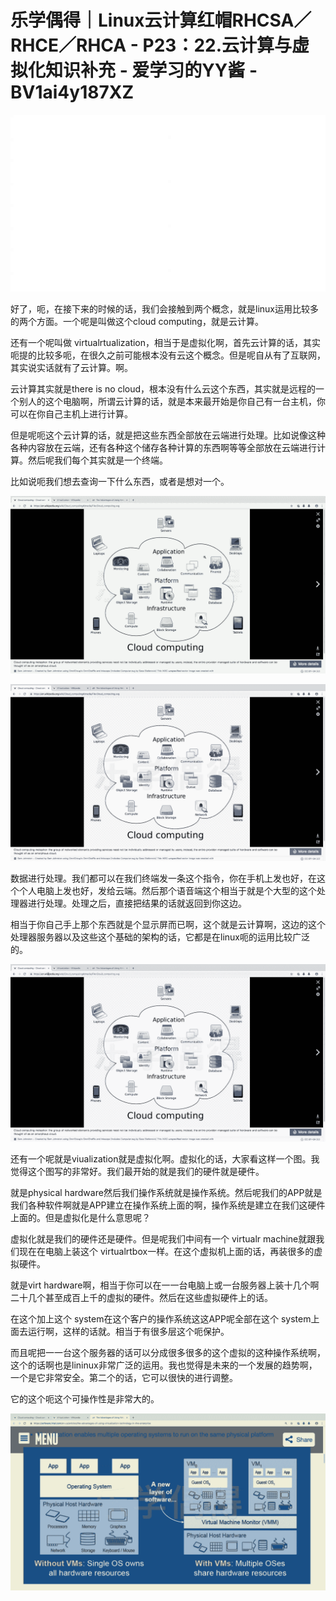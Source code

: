 # 乐学偶得｜Linux云计算红帽RHCSA／RHCE／RHCA - P23：22.云计算与虚拟化知识补充 - 爱学习的YY酱 - BV1ai4y187XZ

![](img/9508bb84336074058e9804b906949e1c_0.png)

好了，呃，在接下来的时候的话，我们会接触到两个概念，就是linux运用比较多的两个方面。一个呢是叫做这个cloud computing，就是云计算。

还有一个呢叫做 virtualrtualization，相当于是虚拟化啊，首先云计算的话，其实呃提的比较多呃，在很久之前可能根本没有云这个概念。但是呢自从有了互联网，其实说实话就有了云计算。啊。

云计算其实就是there is no cloud，根本没有什么云这个东西，其实就是远程的一个别人的这个电脑啊，所谓云计算的话，就是本来最开始是你自己有一台主机，你可以在你自己主机上进行计算。

但是呢呃这个云计算的话，就是把这些东西全部放在云端进行处理。比如说像这种各种内容放在云端，还有各种这个储存各种计算的东西啊等等全部放在云端进行计算。然后呢我们每个其实就是一个终端。

比如说呃我们想去查询一下什么东西，或者是想对一个。

![](img/9508bb84336074058e9804b906949e1c_2.png)

![](img/9508bb84336074058e9804b906949e1c_3.png)

数据进行处理。我们都可以在我们终端发一条这个指令，你在手机上发也好，在这个个人电脑上发也好，发给云端。然后那个语音端这个相当于就是个大型的这个处理器进行处理。处理之后，直接把结果的话就返回到你这边。

相当于你自己手上那个东西就是个显示屏而已啊，这个就是云计算啊，这边的这个处理器服务器以及这些这个基础的架构的话，它都是在linux呃的运用比较广泛的。



![](img/9508bb84336074058e9804b906949e1c_5.png)

还有一个呢就是viualization就是虚拟化啊。虚拟化的话，大家看这样一个图。我觉得这个图写的非常好。我们最开始的就是我们的硬件就是硬件。

就是physical hardware然后我们操作系统就是操作系统。然后呢我们的APP就是我们各种软件啊就是APP建立在操作系统上面的啊，操作系统是建立在我们这硬件上面的。但是虚拟化是什么意思呢？

虚拟化就是我们的硬件还是硬件。但是呢我们中间有一个 virtualr machine就跟我们现在在电脑上装这个 virtualrtbox一样。在这个虚拟机上面的话，再装很多的虚拟硬件。

就是virt hardware啊，相当于你可以在一一台电脑上或一台服务器上装十几个啊二十几个甚至成百上千的虚拟的硬件。然后在这些虚拟硬件上的话。

在这个加上这个 system在这个客户的操作系统这这APP呢全部在这个 system上面去运行啊，这样的话就。相当于有很多层这个呃保护。

而且呢把一一台这个服务器的话可以分成很多很多的这个虚拟的这种操作系统啊，这个的话啊也是lininux非常广泛的运用。我也觉得是未来的一个发展的趋势啊，一个是它非常安全。第二个的话，它可以很快的进行调整。

它的这个呃这个可操作性是非常大的。

![](img/9508bb84336074058e9804b906949e1c_7.png)
